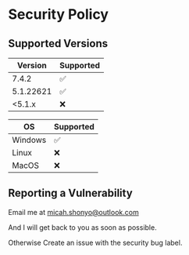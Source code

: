 # Security Policy

## Supported Versions

| Version   | Supported          |
| --------- | ------------------ |
| 7.4.2     | :white_check_mark: |
| 5.1.22621 | :white_check_mark: |
| <5.1.x    | :x:                |

| OS        | Supported          |
| --------- | ------------------ |
| Windows   | :white_check_mark: |
| Linux     | :x:                |
| MacOS     | :x:                |

## Reporting a Vulnerability

Email me at micah.shonyo@outlook.com

And I will get back to you as soon as possible.

Otherwise Create an issue with the security bug label.
